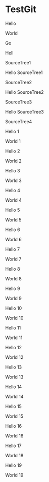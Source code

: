 # TestGit

Hello

World

Go

Hell

SourceTree1

Hello SourceTree1

SourceTree2

Hello SourceTree2

SourceTree3

Hello SourceTree3

SourceTree4

Hello 1

World 1

Hello 2

World 2

Hello 3

World 3

Hello 4

World 4

Hello 5

World 5

Hello 6

World 6

Hello 7

World 7

Hello 8

World 8

Hello 9

World 9

Hello 10

World 10

Hello 11

World 11

Hello 12

World 12

Hello 13

World 13

Hello 14

World 14

Hello 15

World 15

Hello 16

World 16

Hello 17

World 18

Hello 19

World 19


